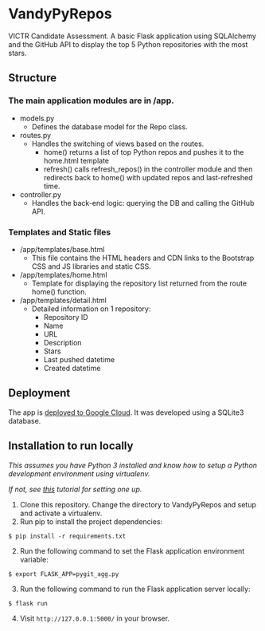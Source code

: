 # VandyPyRepos
VICTR Candidate Assessment. A basic Flask application using SQLAlchemy and the GitHub API to display the top 5 Python repositories with the most stars.

## Structure
### The main application modules are in /app.
- models.py
  - Defines the database model for the Repo class.
- routes.py
  - Handles the switching of views based on the routes.
    - home() returns a list of top Python repos and pushes it to the home.html template
    - refresh() calls refresh_repos() in the controller module and then redirects back to home() with updated repos and last-refreshed time.
- controller.py
  - Handles the back-end logic: querying the DB and calling the GitHub API.

### Templates and Static files
- /app/templates/base.html
  - This file contains the HTML headers and CDN links to the Bootstrap CSS and JS libraries and static CSS.
- /app/templates/home.html
  - Template for displaying the repository list returned from the route home() function.
- /app/templates/detail.html
  - Detailed information on 1 repository:
    - Repository ID
    - Name
    - URL
    - Description
    - Stars
    - Last pushed datetime
    - Created datetime

## Deployment

The app is [deployed to Google Cloud](http://victr-assessment-jkanuch.appspot.com/). 
It was developed using a SQLite3 database.

## Installation to run locally
_This assumes you have Python 3 installed and know how to setup a Python development environment using virtualenv._

_If not, see [this](https://cloud.google.com/python/setup) tutorial for setting one up._ 

1. Clone this repository. Change the directory to VandyPyRepos and setup and activate a virtualenv.
2. Run pip to install the project dependencies:
```
$ pip install -r requirements.txt
```
2. Run the following command to set the Flask application environment variable:
```
$ export FLASK_APP=pygit_agg.py
```
3. Run the following command to run the Flask application server locally:
```
$ flask run
```
4. Visit ```http://127.0.0.1:5000/``` in your browser.

